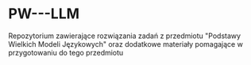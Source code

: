 # PW---LLM
Repozytorium zawierające rozwiązania zadań z przedmiotu "Podstawy Wielkich Modeli Językowych" oraz dodatkowe materiały pomagające w przygotowaniu do tego przedmiotu

